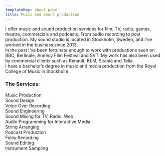 ```yaml
---
templateKey: about-page
title: Music and Sound production
---
```

I offer music and sound production services for film, TV, radio, games, theatre, commercials and podcasts. From audio recording to post production. My sound studio is located in Stockholm, Sweden, and I've worked in the business since 2013.\
In the past I've been fortunate enough to work with productions seen on BBC, Berlinale, Annecy Film Festival and SVT. My work has also been used by commercial clients such as Renault, KLM, Scania and Telia. \
I have a bachelor’s degree in music and media production from the Royal College of Music in Stockholm.

### The Services:

Music Production\
Sound Design \
Voice Over Recording\
Sound Engineering\
Sound Mixing for TV, Radio, Web\
Audio Programming for Interactive Media\
String Arranging\
Podcast Production\
Foley Recording\
Sound Editing\
Instrument Sampling
